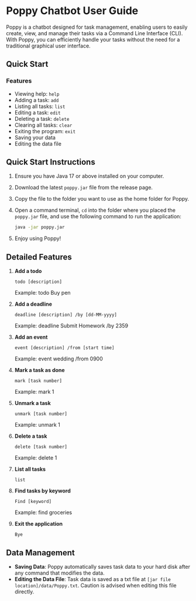 # Poppy Chatbot User Guide

Poppy is a chatbot designed for task management, enabling users to easily create, view, and manage their tasks via a Command Line Interface (CLI). With Poppy, you can efficiently handle your tasks without the need for a traditional graphical user interface.

## Quick Start

### Features
- Viewing help: `help`
- Adding a task: `add`
- Listing all tasks: `list`
- Editing a task: `edit`
- Deleting a task: `delete`
- Clearing all tasks: `clear`
- Exiting the program: `exit`
- Saving your data
- Editing the data file

## Quick Start Instructions

1. Ensure you have Java 17 or above installed on your computer.
2. Download the latest `poppy.jar` file from the release page.
3. Copy the file to the folder you want to use as the home folder for Poppy.
4. Open a command terminal, `cd` into the folder where you placed the `poppy.jar` file, and use the following command to run the application:

   ```bash
   java -jar poppy.jar
5. Enjoy using Poppy!

## Detailed Features

1. **Add a todo**
   ```plaintext
   todo [description] 
   ```
   Example: todo Buy pen

2. **Add a deadline**
   ```plaintext
   deadline [description] /by [dd-MM-yyyy]
   ```
   Example: deadline Submit Homework /by 2359

3. **Add an event**
   ```plaintext
   event [description] /from [start time]
   ```
   Example: event wedding /from 0900

4. **Mark a task as done**
   ```plaintext
   mark [task number]
   ```
   Example: mark 1

5. **Unmark a task**
   ```plaintext
   unmark [task number]
   ```
   Example: unmark 1

6. **Delete a task**
   ```plaintext
   delete [task number]
   ```
   Example: delete 1

7. **List all tasks**
   ```plaintext
   list
   ```

8. **Find tasks by keyword**
   ```plaintext
   Find [keyword]
   ```
   Example: find groceries

9. **Exit the application**
   ```plaintext
   Bye
   ```
## Data Management
- **Saving Data**: Poppy automatically saves task data to your hard disk after any command that modifies the data.
- **Editing the Data File**: Task data is saved as a txt file at `[jar file location]/data/Poppy.txt`. Caution is advised when editing this file directly.

